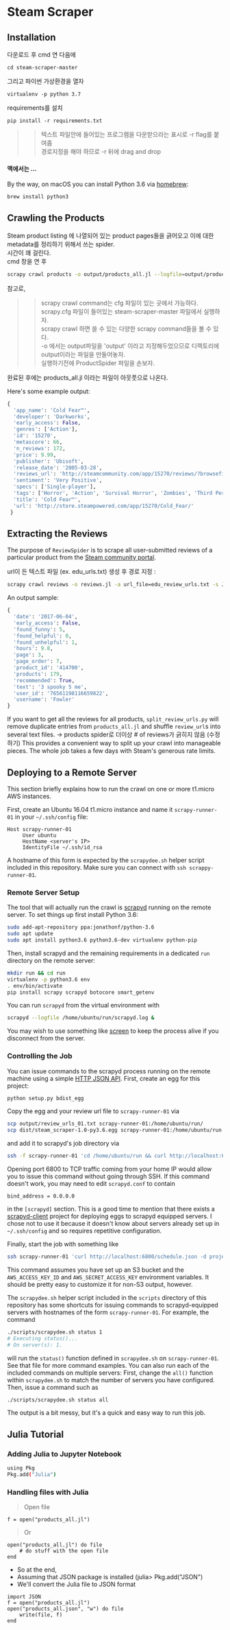 # Steam Scraper


## Installation
다운로드 후
cmd 연 다음에 
```
cd steam-scraper-master
```

그리고 파이썬 가상환경을 열자
```
virtualenv -p python 3.7
```

requirements를 설치
```
pip install -r requirements.txt
```
>> 텍스트 파일안에 들어있는 프로그램을 다운받으라는 표시로 -r flag를 붙여줌 <br>
>> 경로지정을 해야 하므로 -r 뒤에 drag and drop<br>

#### 맥에서는 ...
By the way, on macOS you can install Python 3.6 via [homebrew](https://brew.sh):
 ```bash
 brew install python3
```

## Crawling the Products

Steam product listing 에 나열되어 있는 product pages들을 긁어오고 이에 대한 metadata를 정리하기 위해서 쓰는 spider.<br>
시간이 꽤 걸린다.<br>
cmd 창을 연 후
```bash
scrapy crawl products -o output/products_all.jl --logfile=output/products_all.log --loglevel=INFO -s JOBDIR=output/products_all_job -s HTTPCACHE_ENABLED=False
```

참고로,
>> scrapy crawl command는 cfg 파일이 있는 곳에서 가능하다. scrapy.cfg 파일이 들어있는 steam-scraper-master 파일에서 실행하자.<br>
>> scrapy crawl 하면 쓸 수 있는 다양한 scrapy command들을 볼 수 있다.<br>
>> -o 에서는 output파일을 'output' 이라고 지정해두었으므로 디렉토리에 output이라는 파일을 만들어놓자.<br>
>> 실행하기전에 ProductSpider 파일을 손보자.<br>

완료된 후에는 products_all.jl 이라는 파일이 아웃풋으로 나온다.<br>

Here's some example output:
```python
{
  'app_name': 'Cold Fear™',
  'developer': 'Darkworks',
  'early_access': False,
  'genres': ['Action'],
  'id': '15270',
  'metascore': 66,
  'n_reviews': 172,
  'price': 9.99,
  'publisher': 'Ubisoft',
  'release_date': '2005-03-28',
  'reviews_url': 'http://steamcommunity.com/app/15270/reviews/?browsefilter=mostrecent&p=1',
  'sentiment': 'Very Positive',
  'specs': ['Single-player'],
  'tags': ['Horror', 'Action', 'Survival Horror', 'Zombies', 'Third Person', 'Third-Person Shooter'],
  'title': 'Cold Fear™',
  'url': 'http://store.steampowered.com/app/15270/Cold_Fear/'
 }
```

## Extracting the Reviews

The purpose of `ReviewSpider` is to scrape all user-submitted reviews of a particular product from the [Steam community portal](http://steamcommunity.com/). 

url이 든 텍스트 파일 (ex. edu_urls.txt) 생성 후 경로 지정 :

```bash
scrapy crawl reviews -o reviews.jl -a url_file=edu_review_urls.txt -s JOBDIR=output/reviews
```

An output sample:
```python
{
  'date': '2017-06-04',
  'early_access': False,
  'found_funny': 5,
  'found_helpful': 0,
  'found_unhelpful': 1,
  'hours': 9.8,
  'page': 3,
  'page_order': 7,
  'product_id': '414700',
  'products': 179,
  'recommended': True,
  'text': '3 spooky 5 me',
  'user_id': '76561198116659822',
  'username': 'Fowler'
}
```

If you want to get all the reviews for all products, `split_review_urls.py` will remove duplicate entries from `products_all.jl` and shuffle `review_url`s into several text files. -> products spider로 더이상 # of reviews가 긁히지 않음 (수정하기)
This provides a convenient way to split up your crawl into manageable pieces.
The whole job takes a few days with Steam's generous rate limits.

## Deploying to a Remote Server

This section briefly explains how to run the crawl on one or more t1.micro AWS instances.

First, create an Ubuntu 16.04 t1.micro instance and name it `scrapy-runner-01` in your `~/.ssh/config` file:
```
Host scrapy-runner-01
     User ubuntu
     HostName <server's IP>
     IdentityFile ~/.ssh/id_rsa
```
A hostname of this form is expected by the `scrapydee.sh` helper script included in this repository.
Make sure you can connect with `ssh scrappy-runner-01`.

### Remote Server Setup

The tool that will actually run the crawl is [scrapyd](http://scrapyd.readthedocs.io/en/stable/) running on the remote server.
To set things up first install Python 3.6:
```bash
sudo add-apt-repository ppa:jonathonf/python-3.6
sudo apt update
sudo apt install python3.6 python3.6-dev virtualenv python-pip
```
Then, install scrapyd and the remaining requirements in a dedicated `run` directory on the remote server: 
```bash
mkdir run && cd run
virtualenv -p python3.6 env
. env/bin/activate
pip install scrapy scrapyd botocore smart_getenv  
```
You can run `scrapyd` from the virtual environment with
```bash
scrapyd --logfile /home/ubuntu/run/scrapyd.log &
```
You may wish to use something like [screen](https://www.gnu.org/software/screen/) to keep the process alive if you disconnect from the server.

### Controlling the Job

You can issue commands to the scrapyd process running on the remote machine using a simple [HTTP JSON API](http://scrapyd.readthedocs.io/en/stable/index.html).
First, create an egg for this project:
```bash
python setup.py bdist_egg
```
Copy the egg and your review url file to `scrapy-runner-01` via
```bash
scp output/review_urls_01.txt scrapy-runner-01:/home/ubuntu/run/
scp dist/steam_scraper-1.0-py3.6.egg scrapy-runner-01:/home/ubuntu/run
```
and add it to scrapyd's job directory via 
```bash
ssh -f scrapy-runner-01 'cd /home/ubuntu/run && curl http://localhost:6800/addversion.json -F project=steam -F egg=@steam_scraper-1.0-py3.6.egg'
```
Opening port 6800 to TCP traffic coming from your home IP would allow you to issue this command without going through SSH.
If this command doesn't work, you may need to edit `scrapyd.conf` to contain
```
bind_address = 0.0.0.0
```
in the `[scrapyd]` section.
This is a good time to mention that there exists a [scrapyd-client](https://github.com/scrapy/scrapyd-client) project for deploying eggs to scrapyd equipped servers.
I chose not to use it because it doesn't know about servers already set up in `~/.ssh/config` and so requires repetitive configuration.

Finally, start the job with something like
```bash
ssh scrapy-runner-01 'curl http://localhost:6800/schedule.json -d project=steam -d spider=reviews -d url_file="/home/ubuntu/run/review_urls_01.txt" -d jobid=part_01 -d setting=FEED_URI="s3://'$STEAM_S3_BUCKET'/%(name)s/part_01/%(time)s.jl" -d setting=AWS_ACCESS_KEY_ID='$AWS_ACCESS_KEY_ID' -d setting=AWS_SECRET_ACCESS_KEY='$AWS_SECRET_ACCESS_KEY' -d setting=LOG_LEVEL=INFO'
```
This command assumes you have set up an S3 bucket and the `AWS_ACCESS_KEY_ID` and `AWS_SECRET_ACCESS_KEY` environment variables.
It should be pretty easy to customize it for non-S3 output, however.

The `scrapydee.sh` helper script included in the `scripts` directory of this repository has some shortcuts for issuing commands to scrapyd-equipped servers with hostnames of the form `scrapy-runner-01`.
For example, the command
```bash
./scripts/scrapydee.sh status 1
# Executing status()...
# On server(s): 1.
```
will run the `status()` function defined in `scrapydee.sh` on `scrapy-runner-01`.
See that file for more command examples.
You can also run each of the included commands on multiple servers:
First, change the `all()` function within `scrapydee.sh` to match the number of servers you have configured.
Then, issue a command such as
```bash
./scripts/scrapydee.sh status all
```
The output is a bit messy, but it's a quick and easy way to run this job.


## Julia Tutorial


### Adding Julia to Jupyter Notebook

 ```bash
using Pkg
Pkg.add("Julia")
```

### Handling files with Julia
> Open file
```
f = open("products_all.jl")
```

> Or
```
open("products_all.jl") do file
    # do stuff with the open file
end
```
- So at the end, <br>
- Assuming that JSON package is installed (julia> Pkg.add("JSON")<br>
- We'll convert the Julia file to JSON format
```
import JSON
f = open("products_all.jl")
open("products_all.json", "w") do file
    write(file, f)
end
```

